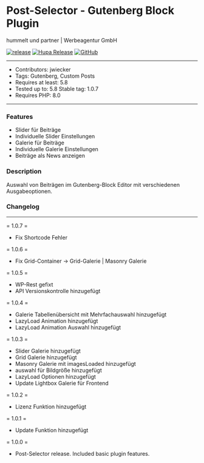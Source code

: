 # Post-Selector - Gutenberg Block Plugin 
hummelt und partner | Werbeagentur GmbH

[![release](https://img.shields.io/github/v/release/team-hummelt/wp-post-selector)](https://github.com/team-hummelt/wp-post-selector)
[![Hupa Release](https://img.shields.io/github/release-date/team-hummelt/wp-post-selector)](https://github.com/team-hummelt/wp-post-selector/releases/latest)
[![GitHub](https://img.shields.io/github/license/team-hummelt/wp-post-selector)](https://github.com/team-hummelt/wp-post-selector/blob/master/LICENSE.txt)

***
* Contributors: jwiecker
*  Tags: Gutenberg, Custom Posts
* Requires at least: 5.8
* Tested up to: 5.8
  Stable tag: 1.0.7
* Requires PHP: 8.0

***
### Features
* Slider für Beiträge
* Individuelle Slider Einstellungen
* Galerie für Beiträge
* Individuelle Galerie Einstellungen
* Beiträge als News anzeigen

### Description
Auswahl von Beiträgen im Gutenberg-Block Editor mit verschiedenen Ausgabeoptionen.

### Changelog
***

= 1.0.7 =
* Fix Shortcode Fehler

= 1.0.6 =
* Fix Grid-Container -> Grid-Galerie | Masonry Galerie

= 1.0.5 =
* WP-Rest gefixt
* API Versionskontrolle hinzugefügt


= 1.0.4 =
* Galerie Tabellenübersicht mit Mehrfachauswahl hinzugefügt
* LazyLoad Animation hinzugefügt
* LazyLoad Animation Auswahl hinzugefügt

= 1.0.3 =
* Slider Galerie hinzugefügt
* Grid Galerie hinzugefügt
* Masonry Galerie mit imagesLoaded hinzugefügt
* auswahl für Bildgröße hinzugefügt
* LazyLoad Optionen hinzugefügt
* Update Lightbox Galerie für Frontend

= 1.0.2 =
* Lizenz Funktion hinzugefügt

= 1.0.1 =
* Update Funktion hinzugefügt

= 1.0.0 =
* Post-Selector release. Included basic plugin features.

